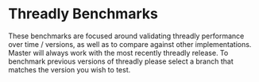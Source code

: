 Threadly Benchmarks
==========

These benchmarks are focused around validating threadly performance over time / versions, as well as to compare against other implementations.  Master will always work with the most recently threadly release.  To benchmark previous versions of threadly please select a branch that matches the version you wish to test.

